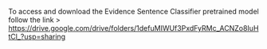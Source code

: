 
To access and download the Evidence Sentence Classifier pretrained model follow the link > https://drive.google.com/drive/folders/1defuMIWUf3PxdFyRMc_ACNZo8IuHtCl_?usp=sharing  
